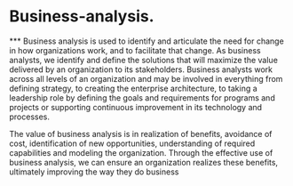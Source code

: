 # Business-analysis.
***  Business analysis is used to identify and articulate the need for change in how organizations work, and to facilitate that change. As business analysts, we identify and define the solutions that will maximize the value delivered by an organization to its stakeholders. Business analysts work across all levels of an organization and may be involved in everything from defining strategy, to creating the enterprise architecture, to taking a leadership role by defining the goals and requirements for programs and projects or supporting continuous improvement in its technology and processes.

 The value of business analysis is in realization of benefits, avoidance of cost, identification of new opportunities, understanding of required capabilities and modeling the organization. Through the effective use of business analysis, we can ensure an organization realizes these benefits, ultimately improving the way they do business
